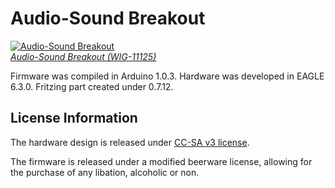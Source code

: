 Audio-Sound Breakout
====================

[![Audio-Sound Breakout](https://dlnmh9ip6v2uc.cloudfront.net/images/products/1/1/1/2/5/11125-01.jpg)  
*Audio-Sound Breakout (WIG-11125)*](https://www.sparkfun.com/products/11125)



Firmware was compiled in Arduino 1.0.3.
Hardware was developed in EAGLE 6.3.0.
Fritzing part created under 0.7.12.

License Information
-------------------
The hardware design is released under [CC-SA v3 license](http://creativecommons.org/licenses/by-sa/3.0/us/).

The firmware is released under a modified beerware license, allowing for the purchase of any libation, alcoholic or non.


